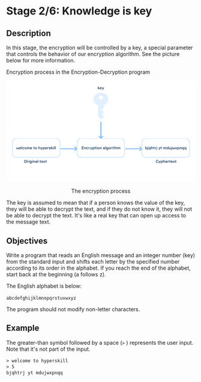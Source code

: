 # Stage 2/6: Knowledge is key
## Description
In this stage, the encryption will be controlled by a key, a special parameter that controls the behavior of our encryption algorithm. See the picture below for more information.

Encryption process in the Encryption-Decryption program

![Alt text](./encryption.svg)

<center>The encryption process</center>


The key is assumed to mean that if a person knows the value of the key, they will be able to decrypt the text, and if they do not know it, they will not be able to decrypt the text. It's like a real key that can open up access to the message text.

## Objectives
Write a program that reads an English message and an integer number (key) from the standard input and shifts each letter by the specified number according to its order in the alphabet. If you reach the end of the alphabet, start back at the beginning (a follows z).

The English alphabet is below:

`abcdefghijklmnopqrstuvwxyz`

The program should not modify non-letter characters.

## Example
The greater-than symbol followed by a space (`>` ) represents the user input. Note that it's not part of the input.
```
> welcome to hyperskill
> 5
bjqhtrj yt mdujwxpnqq
```
